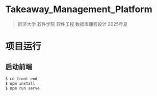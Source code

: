 # Takeaway_Management_Platform

> 同济大学 软件学院 软件工程 数据库课程设计 2025年夏

# 项目运行

## 启动前端

```bash
$ cd front-end 
$ npm install
$ npm run serve
```